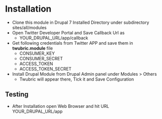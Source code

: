 # Installation
* Clone this module in Drupal 7 Installed Directory under subdirectory sites/all/modules
* Open Twitter Developer Portal and Save Callback Url as
  * YOUR_DRUPAL_URL/app/callback
* Get following credentials from Twitter APP and save them in **twubric.module** file
  * CONSUMER_KEY
  * CONSUMER_SECRET
  * ACCESS_TOKEN
  * ACCESS_TOKEN_SECRET
* Install Drupal Module from Drupal Admin panel under Modules > Others
  * Twubric will appear there, Tick it and Save Configuration

## Testing
* After Installation open Web Browser and hit URL YOUR_DRUPAL_URL/app
